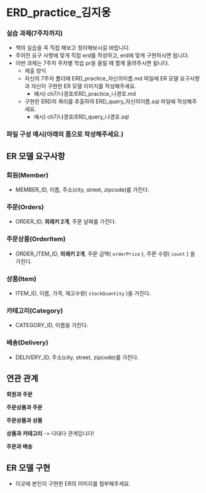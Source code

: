 # ERD_practice_김지웅

### 실습 과제(7주차까지)

- 책의 실습을 꼭 직접 해보고 정리해보시길 바랍니다.
- 주어진 요구 사항에 맞게 직접 erd를 작성하고, erd에 맞게 구현하시면 됩니다.
- 이번 과제는 7주차 주차별 학습 pr을 올릴 때 함께 올려주시면 됩니다.
    - 제출 양식
    - 자신의 7주차 폴더에 ERD_practice_자신의이름.md 파일에 ER 모델 요구사항과 자신이 구현한 ER 모델 이미지를 작성해주세요.
        - 예시) ch7/나경호/ERD_practice_나경호.md
    - 구현한 ERD의 쿼리를 추출하여 ERD_query_자신의이름.sql 파일에 작성해주세요.
        - 예시) ch7/나경호/ERD_query_나경호.sql

### 파일 구성 예시(아래의 폼으로 작성해주세요.)

## ER 모델 요구사항

### 회원(Member)

- MEMBER_ID, 이름, 주소(city, street, zipcode)를 가진다.

### 주문(Orders)

- ORDER_ID, **외래키 2개**, 주문 날짜를 가진다.

### 주문상품(OrderItem)

- ORDER_ITEM_ID, **외래키 2개**, 주문 금액( `orderPrice` ), 주문 수량( `count` ) 을 가진다.

### 상품(Item)

- ITEM_ID, 이름, 가격, 재고수량( `stockQuantity` )을 가진다.

### 카테고리(Category)

- CATEGORY_ID, 이름을 가진다.

### 배송(Delivery)

- DELIVERY_ID, 주소(city, street, zipcode)를 가진다.

## 연관 관계

**회원과 주문**

**주문상품과 주문**

**주문상품과 상품**

**상품과 카테고리** -> 다대다 관계입니다!

**주문과 배송**

## ER 모델 구현

- 이곳에 본인이 구현한 ER의 이미지를 첨부해주세요.